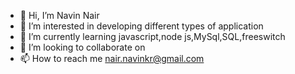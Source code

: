 - 👋 Hi, I’m Navin Nair
- 👀 I’m interested in developing different types of application
- 🌱 I’m currently learning javascript,node js,MySql,SQL,freeswitch
- 💞️ I’m looking to collaborate on 
- 📫 How to reach me nair.navinkr@gmail.com

<!---
navinnair28/navinnair28 is a ✨ special ✨ repository because its `README.md` (this file) appears on your GitHub profile.
You can click the Preview link to take a look at your changes.
--->
